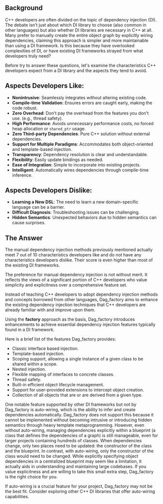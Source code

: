 ## Background

C++ developers are often divided on the topic of dependency injection (DI). The debate isn't just about which DI library to choose (also common in other languages) but also whether DI libraries are necessary in C++ at all. Many prefer to manually create the entire object graph by explicitly wiring dependencies, claiming this approach is simpler and more maintainable than using a DI framework. Is this because they have overlooked complexities of DI, or have existing DI frameworks strayed from what developers truly need?

Before try to answer these questions, let's examine the characteristics C++ developers expect from a DI library and the aspects they tend to avoid.

## Aspects Developers Like:
- **Nonintrusive**: Seamlessly integrates without altering existing code.
- **Compile-time Validation**: Ensures errors are caught early, making the code robust.
- **Zero Overhead**: Don't pay the overhead from the features you don't use. (e.g., thread safety).
- **High Performance**: Avoids unnecessary performance costs, no forced heap allocation or `shared_ptr` usage.
- **Zero Third-party Dependencies**: Pure C++ solution without external dependencies.
- **Support for Multiple Paradigms**: Accommodates both object-oriented and template-based injection.
- **Transparency**: Dependency resolution is clear and understandable.
- **Flexibility**: Easily update bindings as needed.
- **Ease of Integration**: Simple to incorporate into existing projects.
- **Intelligent**: Automatically wires dependencies through compile-time inference.

## Aspects Developers Dislike:
- **Learning a New DSL**: The need to learn a new domain-specific language can be a barrier.
- **Difficult Diagnosis**: Troubleshooting issues can be challenging.
- **Hidden Semantics**: Unexpected behaviors due to hidden semantics can cause surprises.

## The Answer

The manual dependency injection methods previously mentioned actually meet 7 out of 10 characteristics developers like and do not have any characteristics developers dislike. Their score is even higher than most of the existing DI frameworks. 

The preference for manual dependency injection is not without merit. It reflects the views of a significant portion of C++ developers who value simplicity and explicitness over a comprehensive feature set.

Instead of teaching C++ developers to adopt dependency injection methods and concepts borrowed from other languages, Dag_factory aims to enhance the existing dependency injection techniques that C++ developers are already familiar with and improve upon them.

Using the **factory** approach as the basis, Dag_factory introduces enhancements to achieve essential dependency injection features typically found in a DI framework.

Here is a brief list of the features Dag_factory provides:

- Classic interface based injection.
- Template-based injection.
- Scoping support, allowing a single instance of a given class to be shared within a scope.
- Nested injection.
- Flexible mapping of interfaces to concrete classes.
- Thread safety.
- Built-in efficient object lifecycle management.
- Support for user-provided extensions to intercept object creation.
- Collection of all objects that are or are derived from a given type.

One notable feature supported by other DI frameworks but not by Dag_factory is auto-wiring, which is the ability to infer and create dependencies automatically. Dag_factory does not support this because it cannot be implemented without becoming intrusive or introducing hidden semantics through heavy template metaprogramming. However, even without auto-wiring, managing dependencies explicitly within a blueprint (a class that defines the dependencies of a graph) is still manageable, even for larger projects containing hundreds of classes. When dependencies change, only two places need to be updated: the constructor of the class and the blueprint. In contrast, with auto-wiring, only the constructor of the class would need to be changed. While explicitly specifying object dependencies in a centralized blueprint may seem like a limitation, it actually aids in understanding and maintaining large codebases. If you value explicitness and are willing to take this small extra step, Dag_factory is the right choice for you.

If auto-wiring is a crucial feature for your project, Dag_factory may not be the best fit. Consider exploring other C++ DI libraries that offer auto-wiring capabilities.
